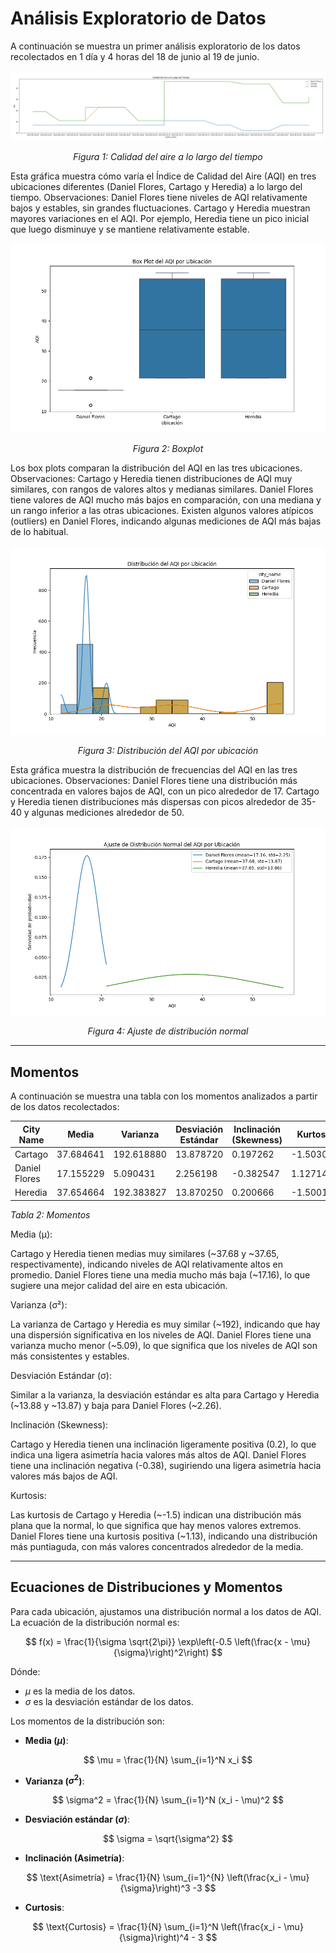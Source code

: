 # Análisis Exploratorio de Datos

A continuación se muestra un primer análisis exploratorio de los datos recolectados en 1 día y 4 horas del 18 de junio al 19 de junio.

![Calidad del aire a lo largo del tiempo](img/aqi.png)

<p style="text-align: center;"><em>Figura 1: Calidad del aire a lo largo del tiempo</em></p>


Esta gráfica muestra cómo varía el Índice de Calidad del Aire (AQI) en tres ubicaciones diferentes (Daniel Flores, Cartago y Heredia) a lo largo del tiempo.
Observaciones:
Daniel Flores tiene niveles de AQI relativamente bajos y estables, sin grandes fluctuaciones.
Cartago y Heredia muestran mayores variaciones en el AQI. Por ejemplo, Heredia tiene un pico inicial que luego disminuye y se mantiene relativamente estable.

![Boxplot](img/boxplot.png)

<p style="text-align: center;"><em>Figura 2: Boxplot</em></p>


Los box plots comparan la distribución del AQI en las tres ubicaciones.
Observaciones:
Cartago y Heredia tienen distribuciones de AQI muy similares, con rangos de valores altos y medianas similares.
Daniel Flores tiene valores de AQI mucho más bajos en comparación, con una mediana y un rango inferior a las otras ubicaciones.
Existen algunos valores atípicos (outliers) en Daniel Flores, indicando algunas mediciones de AQI más bajas de lo habitual.


![Distribución del aqi por ubicación](img/distribucion.png)
<p style="text-align: center;"><em>Figura 3: Distribución del AQI por ubicación</em></p>


Esta gráfica muestra la distribución de frecuencias del AQI en las tres ubicaciones.
Observaciones:
Daniel Flores tiene una distribución más concentrada en valores bajos de AQI, con un pico alrededor de 17.
Cartago y Heredia tienen distribuciones más dispersas con picos alrededor de 35-40 y algunas mediciones alrededor de 50.

![Distribución del aqi por ubicación](img/normal.png)
<p style="text-align: center;"><em>Figura 4: Ajuste de distribución normal</em></p>

***

## Momentos

A continuación se muestra una tabla con los momentos analizados a partir de los datos recolectados:

| City Name     | Media      | Varianza    | Desviación Estándar  | Inclinación (Skewness) | Kurtosis  |
|---------------|------------|-------------|----------------------|------------------------|-----------|
| Cartago       | 37.684641  | 192.618880  | 13.878720            | 0.197262               | -1.503012 |
| Daniel Flores | 17.155229  | 5.090431    | 2.256198             | -0.382547              | 1.127140  |
| Heredia       | 37.654664  | 192.383827  | 13.870250            | 0.200666               | -1.500147 |

*Tabla 2: Momentos*

Media (μ):

Cartago y Heredia tienen medias muy similares (~37.68 y ~37.65, respectivamente), indicando niveles de AQI relativamente altos en promedio.
Daniel Flores tiene una media mucho más baja (~17.16), lo que sugiere una mejor calidad del aire en esta ubicación.

Varianza (σ²):

La varianza de Cartago y Heredia es muy similar (~192), indicando que hay una dispersión significativa en los niveles de AQI.
Daniel Flores tiene una varianza mucho menor (~5.09), lo que significa que los niveles de AQI son más consistentes y estables.

Desviación Estándar (σ):

Similar a la varianza, la desviación estándar es alta para Cartago y Heredia (~13.88 y ~13.87) y baja para Daniel Flores (~2.26).

Inclinación (Skewness):

Cartago y Heredia tienen una inclinación ligeramente positiva (0.2), lo que indica una ligera asimetría hacia valores más altos de AQI.
Daniel Flores tiene una inclinación negativa (-0.38), sugiriendo una ligera asimetría hacia valores más bajos de AQI.

Kurtosis:

Las kurtosis de Cartago y Heredia (~-1.5) indican una distribución más plana que la normal, lo que significa que hay menos valores extremos.
Daniel Flores tiene una kurtosis positiva (~1.13), indicando una distribución más puntiaguda, con más valores concentrados alrededor de la media.

***

## Ecuaciones de Distribuciones y Momentos

Para cada ubicación, ajustamos una distribución normal a los datos de AQI. La ecuación de la distribución normal es:

$$
f(x) = \frac{1}{\sigma \sqrt{2\pi}} \exp\left(-0.5 \left(\frac{x - \mu}{\sigma}\right)^2\right)
$$

Dónde:
- $\mu$ es la media de los datos.
- $\sigma$ es la desviación estándar de los datos.

Los momentos de la distribución son:

- **Media ($\mu$)**:

$$
\mu = \frac{1}{N} \sum_{i=1}^N x_i
$$

- **Varianza ($\sigma^2$)**:

$$
\sigma^2 = \frac{1}{N} \sum_{i=1}^N (x_i - \mu)^2
$$

- **Desviación estándar ($\sigma$)**:

$$
\sigma = \sqrt{\sigma^2}
$$

- **Inclinación (Asimetría)**:

$$
\text{Asimetría} = \frac{1}{N} \sum_{i=1}^{N} \left(\frac{x_i - \mu}{\sigma}\right)^3 -3
$$

- **Curtosis**:

$$
\text{Curtosis} = \frac{1}{N} \sum_{i=1}^N \left(\frac{x_i - \mu}{\sigma}\right)^4 - 3
$$

<script type="text/x-mathjax-config">
  MathJax.Hub.Config({
    tex2jax: {inlineMath: [['$','$'], ['\\(','\\)']]}
  });
</script>
<script type="text/javascript"
  src="https://cdnjs.cloudflare.com/ajax/libs/mathjax/2.7.7/MathJax.js?config=TeX-AMS-MML_HTMLorMML">
</script>
